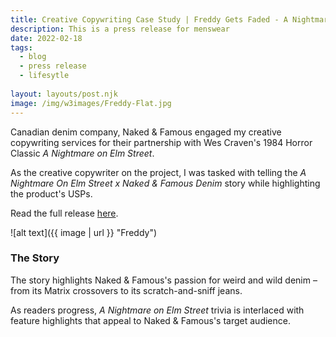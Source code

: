```yaml
---
title: Creative Copywriting Case Study | Freddy Gets Faded - A Nightmare On Elm Street x Naked & Famous Denim
description: This is a press release for menswear
date: 2022-02-18
tags:
  - blog
  - press release
  - lifesytle
  
layout: layouts/post.njk
image: /img/w3images/Freddy-Flat.jpg
---
```

Canadian denim company, Naked & Famous engaged my creative copywriting services for their partnership with Wes Craven's 1984 Horror Classic *A Nightmare on Elm Street*. 

As the creative copywriter on the project, I was tasked with telling the *A Nightmare On Elm Street x Naked & Famous Denim* story while highlighting the product's USPs.

Read the full release [here](https://stridewise.com/naked-famous-springwood-slasher-denim/).

![alt text]({{ image | url }} "Freddy")

### The Story

The story highlights Naked & Famous's passion for weird and wild denim – from its Matrix crossovers to its scratch-and-sniff jeans.

As readers progress, *A Nightmare on Elm Street* trivia is interlaced with feature highlights that appeal to Naked & Famous's target audience.